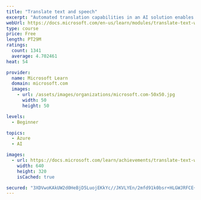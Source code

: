 ```yaml
---
title: "Translate text and speech"
excerpt: "Automated translation capabilities in an AI solution enables closer collaboration by removing language barriers."
webUrl: https://docs.microsoft.com/en-us/learn/modules/translate-text-with-translation-service/
type: course
price: Free
length: PT29M
ratings:
  count: 1341
  average: 4.702461
heat: 54

provider:
  name: Microsoft Learn
  domain: microsoft.com
  images:
    - url: /assets/images/organizations/microsoft.com-50x50.jpg
      width: 50
      height: 50

levels:
  - Beginner

topics:
  - Azure
  - AI

images:
  - url: https://docs.microsoft.com/learn/achievements/translate-text-with-translation-service-social.png
    width: 640
    height: 320
    isCached: true

secured: "3XDVwoKAkUW2d0HeBjD5LuojEKkYc//JKVLYEn/2mfd91k0bsr+HLGWJRFCE+Lc1SIKQMUptKJGyzvDj/MJV8DfwbbLVP3DRjDY39af0cQci85C0QRsFxCzYynrpvSv8uTxt128XvbUTp9s70DdANsJl0P+rd7kMJrDkHWf0sheFYxKoYwCfGdFDJT10Qhlxcgnm/USuJlwt8xTDd9rjZZKAla16Eq+za0Qvxq8474Mh1X/c1PjdY2+SdCwl5N6vVPsa7UAtdrjgrGSMVE9tQKgpWY8wyZRFKl/5z6NKclBFnCD4CIgbMKa4ZQuxtm05JF4NwfChAl5KtU2gb5Z9GpZm+LEtmaKZCD9wZG+uy6KKIpmaJyu3Yk0syB2qfpG/N832ylHYbGepkasnUl9mQ8szQLtyoBOxmdGxlI6Lz1g=;vKngVm3nfDFLGoLB2nkKOQ=="
---
```


